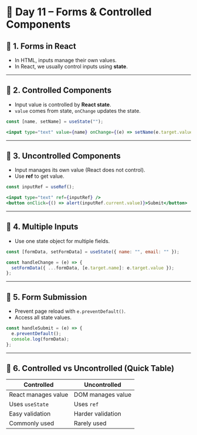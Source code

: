 # 📘 Day 11 – Forms & Controlled Components

## 🔹 1. Forms in React

- In HTML, inputs manage their own values.
- In React, we usually control inputs using **state**.

---

## 🔹 2. Controlled Components

- Input value is controlled by **React state**.
- `value` comes from state, `onChange` updates the state.

```jsx
const [name, setName] = useState("");

<input type="text" value={name} onChange={(e) => setName(e.target.value)} />;
```

---

## 🔹 3. Uncontrolled Components

- Input manages its own value (React does not control).
- Use **ref** to get value.

```jsx
const inputRef = useRef();

<input type="text" ref={inputRef} />
<button onClick={() => alert(inputRef.current.value)}>Submit</button>
```

---

## 🔹 4. Multiple Inputs

- Use one state object for multiple fields.

```jsx
const [formData, setFormData] = useState({ name: "", email: "" });

const handleChange = (e) => {
  setFormData({ ...formData, [e.target.name]: e.target.value });
};
```

---

## 🔹 5. Form Submission

- Prevent page reload with `e.preventDefault()`.
- Access all state values.

```jsx
const handleSubmit = (e) => {
  e.preventDefault();
  console.log(formData);
};
```

---

## 🔹 6. Controlled vs Uncontrolled (Quick Table)

| Controlled          | Uncontrolled      |
| ------------------- | ----------------- |
| React manages value | DOM manages value |
| Uses `useState`     | Uses `ref`        |
| Easy validation     | Harder validation |
| Commonly used       | Rarely used       |
